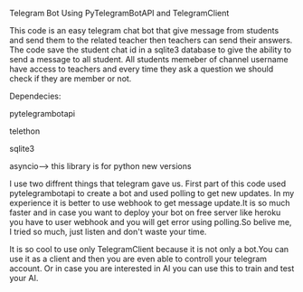 <p>Telegram Bot Using PyTelegramBotAPI and TelegramClient</p>


This code is an easy telegram chat bot that give message from students and send them to the related teacher then teachers can send their answers.
The code save the student chat id in a sqlite3 database to give the ability to send a message to all student.
All students memeber of channel username have access to teachers and every time they ask a question we should check if they are member or not.

<p>Dependecies:</p>
<div>
	<p>pytelegrambotapi</p>
	<p>telethon</p>
	<p>sqlite3</p>
	<p>asyncio--> this library is for python new versions</p>
</div>


I use two diffrent things that telegram gave us.
First part of this code used pytelegrambotapi to create a bot and used polling to get new updates.
In my experience it is better to use webhook to get message update.It is so much faster and in case you want to deploy your bot on free server like heroku you have to user webhook and you will get error using polling.So belive me, I tried so much, just listen and don't waste your time.

It is so cool to use only TelegramClient because it is not only a bot.You can use it as a client and then you are even able to controll your telegram account. Or in case you are interested in AI
you can use this to train and test your AI.
